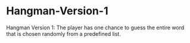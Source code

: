 # Hangman-Version-1
Hangman Version 1: The player has one chance to guess the entire word that is chosen randomly from a predefined list.
